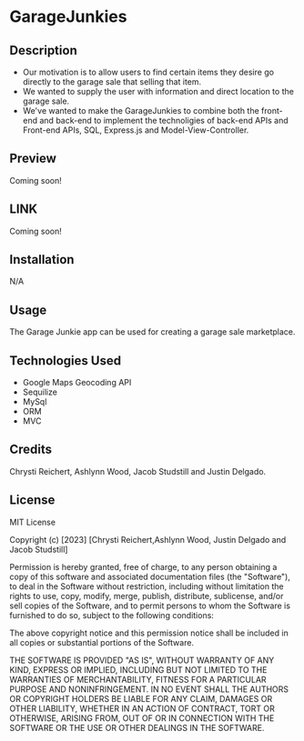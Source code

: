 # GarageJunkies


## Description

- Our motivation is to allow users to find certain items they desire go directly to the garage sale that selling that item. 
- We wanted to supply the user with information and direct location to the garage sale.
- We've wanted to make the GarageJunkies to combine both the front-end and back-end to implement the technoligies of back-end APIs and Front-end APIs, SQL, Express.js and Model-View-Controller.

## Preview   
Coming soon!


## LINK  
Coming soon!


## Installation
N/A

## Usage

The Garage Junkie app can be used for creating a garage sale marketplace.

## Technologies Used
* Google Maps Geocoding API
* Sequilize
* MySql
* ORM
* MVC

  
## Credits

Chrysti Reichert, Ashlynn Wood, Jacob Studstill and Justin Delgado.

## License

MIT License

Copyright (c) [2023] [Chrysti Reichert,Ashlynn Wood, Justin Delgado and Jacob Studstill]

Permission is hereby granted, free of charge, to any person obtaining a copy
of this software and associated documentation files (the "Software"), to deal
in the Software without restriction, including without limitation the rights
to use, copy, modify, merge, publish, distribute, sublicense, and/or sell
copies of the Software, and to permit persons to whom the Software is
furnished to do so, subject to the following conditions:

The above copyright notice and this permission notice shall be included in all
copies or substantial portions of the Software.

THE SOFTWARE IS PROVIDED "AS IS", WITHOUT WARRANTY OF ANY KIND, EXPRESS OR
IMPLIED, INCLUDING BUT NOT LIMITED TO THE WARRANTIES OF MERCHANTABILITY,
FITNESS FOR A PARTICULAR PURPOSE AND NONINFRINGEMENT. IN NO EVENT SHALL THE
AUTHORS OR COPYRIGHT HOLDERS BE LIABLE FOR ANY CLAIM, DAMAGES OR OTHER
LIABILITY, WHETHER IN AN ACTION OF CONTRACT, TORT OR OTHERWISE, ARISING FROM,
OUT OF OR IN CONNECTION WITH THE SOFTWARE OR THE USE OR OTHER DEALINGS IN THE
SOFTWARE.
